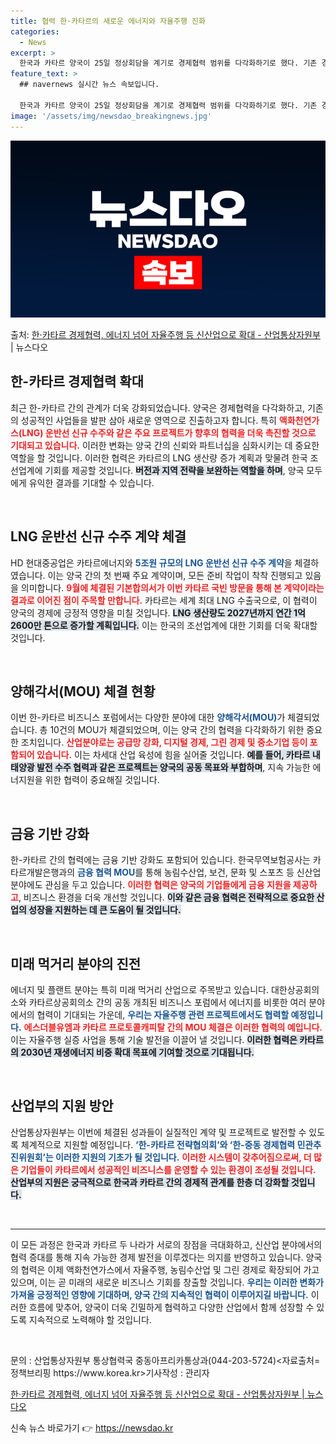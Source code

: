 ```yaml
---
title: 협력 한·카타르의 새로운 에너지와 자율주행 진화
categories:
  - News
excerpt: >
  한국과 카타르 양국이 25일 정상회담을 계기로 경제협력 범위를 다각화하기로 했다. 기존 경제협력의 주력 분야…
feature_text: >
  ## navernews 실시간 뉴스 속보입니다.

  한국과 카타르 양국이 25일 정상회담을 계기로 경제협력 범위를 다각화하기로 했다. 기존 경제협력의 주력 분야…
image: '/assets/img/newsdao_breakingnews.jpg'
---
```


![뉴스다오 속보](/assets/img/newsdao_breakingnews.jpg)

<p>출처: <a href="https://newsdao.kr/2308" rel="dofollow">한·카타르 경제협력, 에너지 넘어 자율주행 등 신산업으로 확대 - 산업통상자원부</a> | 뉴스다오</p>

<h2 data-ke-size="size26">한-카타르 경제협력 확대</h2>

<p data-ke-size="size16">최근 한-카타르 간의 관계가 더욱 강화되었습니다. 양국은 경제협력을 다각화하고, 기존의 성공적인 사업들을 발판 삼아 새로운 영역으로 진출하고자 합니다. 특히 <b><span style="color: #ee2323;">액화천연가스(LNG) 운반선 신규 수주와 같은 주요 프로젝트가 향후의 협력을 더욱 촉진할 것으로 기대되고 있습니다.</span></b> 이러한 변화는 양국 간의 신뢰와 파트너십을 심화시키는 데 중요한 역할을 할 것입니다. 이러한 협력은 카타르의 LNG 생산량 증가 계획과 맞물려 한국 조선업계에 기회를 제공할 것입니다. <b><span style="background-color: #21538527;">버전과 지역 전략을 보완하는 역할을 하며</span></b>, 양국 모두에게 유익한 결과를 기대할 수 있습니다.</p>

<p data-ke-size="size16">&nbsp;</p>

<h2 data-ke-size="size26">LNG 운반선 신규 수주 계약 체결</h2>

<p data-ke-size="size16">HD 현대중공업은 카타르에너지와 <b><span style="color: #1a5490;">5조원 규모의 LNG 운반선 신규 수주 계약</span></b>을 체결하였습니다. 이는 양국 간의 첫 번째 주요 계약이며, 모든 준비 작업이 착착 진행되고 있음을 의미합니다. <b><span style="color: #ee2323;">9월에 체결된 기본합의서가 이번 카타르 국빈 방문을 통해 본 계약이라는 결과로 이어진 점이 주목할 만합니다.</span></b> 카타르는 세계 최대 LNG 수출국으로, 이 협력이 양국의 경제에 긍정적 영향을 미칠 것입니다. <b><span style="background-color: #21538527;">LNG 생산량도 2027년까지 연간 1억 2600만 톤으로 증가할 계획입니다.</span></b> 이는 한국의 조선업계에 대한 기회를 더욱 확대할 것입니다.</p>

<p data-ke-size="size16">&nbsp;</p>

<h2 data-ke-size="size26">양해각서(MOU) 체결 현황</h2>

<p data-ke-size="size16">이번 한-카타르 비즈니스 포럼에서는 다양한 분야에 대한 <b><span style="color: #1a5490;">양해각서(MOU)</span></b>가 체결되었습니다. 총 10건의 MOU가 체결되었으며, 이는 양국 간의 협력을 다각화하기 위한 중요한 조치입니다. <b><span style="color: #ee2323;">산업분야로는 공급망 강화, 디지털 경제, 그린 경제 및 중소기업 등이 포함되어 있습니다.</span></b> 이는 차세대 산업 육성에 힘을 실어줄 것입니다. <b><span style="background-color: #21538527;">예를 들어, 카타르 내 태양광 발전 수주 협력과 같은 프로젝트는 양국의 공동 목표와 부합하며</span></b>, 지속 가능한 에너지원을 위한 협력이 중요해질 것입니다.</p>

<p data-ke-size="size16">&nbsp;</p>

<h2 data-ke-size="size26">금융 기반 강화</h2>

<p data-ke-size="size16">한-카타르 간의 협력에는 금융 기반 강화도 포함되어 있습니다. 한국무역보험공사는 카타르개발은행과의 <b><span style="color: #1a5490;">금융 협력 MOU</span></b>를 통해 농림수산업, 보건, 문화 및 스포츠 등 신산업 분야에도 관심을 두고 있습니다. <b><span style="color: #ee2323;">이러한 협력은 양국의 기업들에게 금융 지원을 제공하고</span></b>, 비즈니스 환경을 더욱 개선할 것입니다. <b><span style="background-color: #21538527;">이와 같은 금융 협력은 전략적으로 중요한 산업의 성장을 지원하는 데 큰 도움이 될 것입니다.</span></b></p>

<p data-ke-size="size16">&nbsp;</p>

<h2 data-ke-size="size26">미래 먹거리 분야의 진전</h2>

<p data-ke-size="size16">에너지 및 플랜트 분야는 특히 미래 먹거리 산업으로 주목받고 있습니다. 대한상공회의소와 카타르상공회의소 간의 공동 개최된 비즈니스 포럼에서 에너지를 비롯한 여러 분야에서의 협력이 기대되는 가운데, <b><span style="color: #1a5490;">우리는 자율주행 관련 프로젝트에서도 협력할 예정입니다.</span></b> <b><span style="color: #ee2323;">에스더블유엠과 카타르 프로토콜캐피탈 간의 MOU 체결은 이러한 협력의 예입니다.</span></b> 이는 자율주행 실증 사업을 통해 기술 발전을 이끌어 낼 것입니다. <b><span style="background-color: #21538527;">이러한 협력은 카타르의 2030년 재생에너지 비중 확대 목표에 기여할 것으로 기대됩니다.</span></b></p>

<p data-ke-size="size16">&nbsp;</p>

<h2 data-ke-size="size26">산업부의 지원 방안</h2>

<p data-ke-size="size16">산업통상자원부는 이번에 체결된 성과들이 실질적인 계약 및 프로젝트로 발전할 수 있도록 체계적으로 지원할 예정입니다. <b><span style="color: #1a5490;">‘한-카타르 전략협의회’와 ‘한-중동 경제협력 민관추진위원회’는 이러한 지원의 기초가 될 것입니다.</span></b> <b><span style="color: #ee2323;">이러한 시스템이 갖추어짐으로써, 더 많은 기업들이 카타르에서 성공적인 비즈니스를 운영할 수 있는 환경이 조성될 것입니다.</span></b> <b><span style="background-color: #21538527;">산업부의 지원은 궁극적으로 한국과 카타르 간의 경제적 관계를 한층 더 강화할 것입니다.</span></b></p>

<p data-ke-size="size16">&nbsp;</p>

<hr/>

<p data-ke-size="size16">이 모든 과정은 한국과 카타르 두 나라가 서로의 장점을 극대화하고, 신산업 분야에서의 협력 증대를 통해 지속 가능한 경제 발전을 이루겠다는 의지를 반영하고 있습니다. 양국의 협력은 이제 액화천연가스에서 자율주행, 농림수산업 및 그린 경제로 확장되어 가고 있으며, 이는 곧 미래의 새로운 비즈니스 기회를 창출할 것입니다. <b><span style="color: #1a5490;">우리는 이러한 변화가 가져올 긍정적인 영향에 기대하며, 양국 간의 지속적인 협력이 이루어지길 바랍니다.</span></b> 이러한 흐름에 맞추어, 양국이 더욱 긴밀하게 협력하고 다양한 산업에서 함께 성장할 수 있도록 지속적으로 노력해야 할 것입니다.</p>

<p data-ke-size="size16">&nbsp;</p>

<p data-ke-size="size16">문의 : 산업통상자원부 통상협력국 중동아프리카통상과(044-203-5724)<자료출처=정책브리핑 https://www.korea.kr>기사작성 : 관리자</p> 

<p data-ke-size="size16"><a href="https://newsdao.kr/2308">한·카타르 경제협력, 에너지 넘어 자율주행 등 신산업으로 확대 - 산업통상자원부 | 뉴스다오</a></p>  

신속 뉴스 바로가기 👉 <a href="https://newsdao.kr" rel="dofollow">https://newsdao.kr</a>


